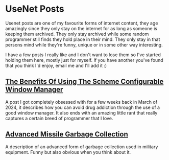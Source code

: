 
# UseNet Posts

Usenet posts are one of my favourite forms of internet content, they age amazingly since they only stay on the internet for as long as someone is keeping them archived. They only stay archived while some random programmer still finds they hold place in their mind. They only stay in that persons mind while they're funny, unique or in some other way interesting.

I have a few posts I really like and I don't want to lose them so I've started holding them here, mostly just for myself. If you have another you've found that you think I'd enjoy, email me and I'll add it :)

## [The Benefits Of Using The Scheme Configurable Window Manager](usenet_the_benefits_of_using_scwm.txt)
A post I got completely obsessed with for a few weeks back in March of 2024, it describes how you can avoid drug addiction through the use of a good window manager. It also ends with an amazing little rant that really captures a certain breed of programmer that I love.

## [Advanced Missile Garbage Collection](usenet_missile.txt)
A description of an advanced form of garbage collection used in military equipment. Funny but also obvious when you think about it.

